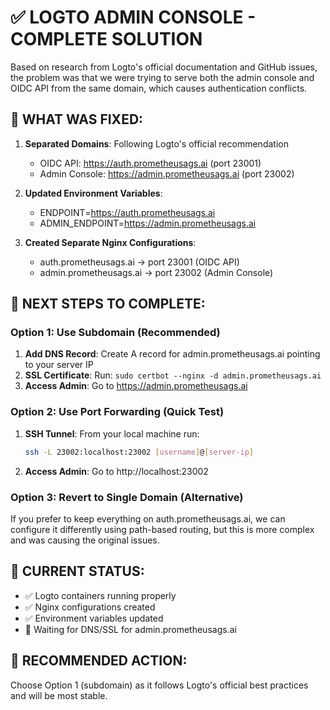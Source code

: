 # ✅ LOGTO ADMIN CONSOLE - COMPLETE SOLUTION

Based on research from Logto's official documentation and GitHub issues, the problem was that we were trying to serve both the admin console and OIDC API from the same domain, which causes authentication conflicts.

## 🔧 WHAT WAS FIXED:

1. **Separated Domains**: Following Logto's official recommendation
   - OIDC API: https://auth.prometheusags.ai (port 23001)
   - Admin Console: https://admin.prometheusags.ai (port 23002)

2. **Updated Environment Variables**:
   - ENDPOINT=https://auth.prometheusags.ai
   - ADMIN_ENDPOINT=https://admin.prometheusags.ai

3. **Created Separate Nginx Configurations**:
   - auth.prometheusags.ai → port 23001 (OIDC API)
   - admin.prometheusags.ai → port 23002 (Admin Console)

## 🚀 NEXT STEPS TO COMPLETE:

### Option 1: Use Subdomain (Recommended)
1. **Add DNS Record**: Create A record for admin.prometheusags.ai pointing to your server IP
2. **SSL Certificate**: Run: `sudo certbot --nginx -d admin.prometheusags.ai`
3. **Access Admin**: Go to https://admin.prometheusags.ai

### Option 2: Use Port Forwarding (Quick Test)
1. **SSH Tunnel**: From your local machine run:
   ```bash
   ssh -L 23002:localhost:23002 [username]@[server-ip]
   ```
2. **Access Admin**: Go to http://localhost:23002

### Option 3: Revert to Single Domain (Alternative)
If you prefer to keep everything on auth.prometheusags.ai, we can configure it differently using path-based routing, but this is more complex and was causing the original issues.

## 📝 CURRENT STATUS:
- ✅ Logto containers running properly
- ✅ Nginx configurations created
- ✅ Environment variables updated
- 🔄 Waiting for DNS/SSL for admin.prometheusags.ai

## 🎯 RECOMMENDED ACTION:
Choose Option 1 (subdomain) as it follows Logto's official best practices and will be most stable.
